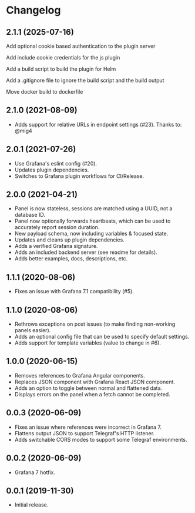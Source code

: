 # Changelog
## 2.1.1 (2025-07-16)
Add optional cookie based authentication to the plugin server

Add include cookie credentials for the js plugin

Add a build script to build the plugin for Helm

Add a .gitignore file to ignore the build script and the build output

Move docker build to dockerfile
  
## 2.1.0 (2021-08-09)

- Adds support for relative URLs in endpoint settings (#23). Thanks to: @mig4

## 2.0.1 (2021-07-26)

- Use Grafana's eslint config (#20).
- Updates plugin dependencies.
- Switches to Grafana plugin workflows for CI/Release.

## 2.0.0 (2021-04-21)

- Panel is now stateless, sessions are matched using a UUID, not a database ID.
- Panel now optionally forwards heartbeats, which can be used to accurately report session duration.
- New payload schema, now including variables & focused state.
- Updates and cleans up plugin dependencies.
- Adds a verified Grafana signature.
- Adds an included backend server (see readme for details).
- Adds better examples, docs, descriptions, etc.

## 1.1.1 (2020-08-06)

- Fixes an issue with Grafana 7.1 compatibility (#5).

## 1.1.0 (2020-08-06)

- Rethrows exceptions on post issues (to make finding non-working panels easier).
- Adds an optional config file that can be used to specify default settings.
- Adds support for template variables (value to change in #6).

## 1.0.0 (2020-06-15)

- Removes references to Grafana Angular components.
- Replaces JSON component with Grafana React JSON component.
- Adds an option to toggle between normal and flattened data.
- Displays errors on the panel when a fetch cannot be completed.

## 0.0.3 (2020-06-09)

- Fixes an issue where references were incorrect in Grafana 7.
- Flattens output JSON to support Telegraf's HTTP listener.
- Adds switchable CORS modes to support some Telegraf environments.

## 0.0.2 (2020-06-09)

- Grafana 7 hotfix.

## 0.0.1 (2019-11-30)

- Initial release.
